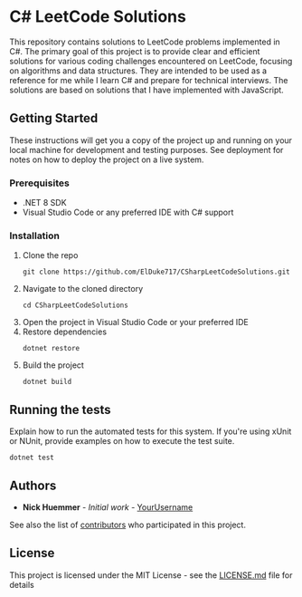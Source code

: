 # C# LeetCode Solutions

This repository contains solutions to LeetCode problems implemented in C#. The primary goal of this project is to provide clear and efficient solutions for various coding challenges encountered on LeetCode, focusing on algorithms and data structures. They are intended to be used as a reference for me while I learn C# and prepare for technical interviews. The solutions are based on solutions that I have implemented with JavaScript.

## Getting Started

These instructions will get you a copy of the project up and running on your local machine for development and testing purposes. See deployment for notes on how to deploy the project on a live system.

### Prerequisites

- .NET 8 SDK
- Visual Studio Code or any preferred IDE with C# support

### Installation

1. Clone the repo
   ```
   git clone https://github.com/ElDuke717/CSharpLeetCodeSolutions.git
   ```
2. Navigate to the cloned directory
   ```
   cd CSharpLeetCodeSolutions
   ```
3. Open the project in Visual Studio Code or your preferred IDE
4. Restore dependencies
   ```
   dotnet restore
   ```
5. Build the project
   ```
   dotnet build
   ```

## Running the tests

Explain how to run the automated tests for this system. If you're using xUnit or NUnit, provide examples on how to execute the test suite.

```
dotnet test
```

## Authors

- **Nick Huemmer** - _Initial work_ - [YourUsername](https://github.com/YourUsername)

See also the list of [contributors](https://github.com/yourusername/CSharpLeetCodeSolutions/contributors) who participated in this project.

## License

This project is licensed under the MIT License - see the [LICENSE.md](LICENSE.md) file for details
